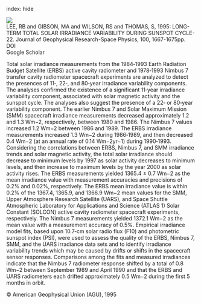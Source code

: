 index: hide

<div class="Citation">
    <div class="Citation-thumb CitationThumb-linked"  data-href="https://doi.org/10.1029/94ja02897">
      <img src="https://static.claimspace.cloud/climate-study-static/refs/thumbs/8/LEE_et_al_1995-thumb.png" />
    </div>

  <div class="Citation-body">
    <div class="Citation-text">LEE, RB and GIBSON, MA and WILSON, RS and THOMAS, S, 1995: LONG-TERM TOTAL SOLAR IRRADIANCE VARIABILITY DURING SUNSPOT CYCLE-22. <span class="Article-journal">Journal of Geophysical Research-Space Physics, </span><span class="Article-volume">100, </span>1667-1675pp.</div>
    <div class="Citation-links">
      <div class="CitationLink" data-href="https://doi.org/10.1029/94ja02897">
        <div class="CitationLink-icon CitationLink-Doi"></div>
        <div class="CitationLink-text">DOI</div>
      </div>
      <div class="CitationLink" data-href="https://scholar.google.com/scholar?q=10.1029/94ja02897">
        <div class="CitationLink-icon CitationLink-Scholar"></div>
        <div class="CitationLink-text">Google Scholar</div>
      </div>
    </div>
  </div>
</div>

Total solar irradiance measurements from the 1984‐1993 Earth Radiation Budget Satellite (ERBS) active cavity radiometer and 1978‐1993 Nimbus 7 transfer cavity radiometer spacecraft experiments are analyzed to detect the presences of 11‐, 22‐, and 80‐year irradiance variability components. The analyses confirmed the existence of a significant 11‐year irradiance variability component, associated with solar magnetic activity and the sunspot cycle. The analyses also suggest the presence of a 22‐ or 80‐year variability component. The earlier Nimbus 7 and Solar Maximum Mission (SMM) spacecraft irradiance measurements decreased approximately 1.2 and 1.3 Wm−2, respectively, between 1980 and 1986. The Nimbus 7 values increased 1.2 Wm−2 between 1986 and 1989. The ERBS irradiance measurements increased 1.3 Wm−2 during 1986‐1989, and then decreased 0.4 Wm−2 (at an annual rate of 0.14 Wm−2yr−1) during 1990‐1993. Considering the correlations between ERBS, Nimbus 7, and SMM irradiance trends and solar magnetic activity, the total solar irradiance should decrease to minimum levels by 1997 as solar activity decreases to minimum levels, and then increase to maximum levels by the year 2000 as solar activity rises. The ERBS measurements yielded 1365.4 ± 0.7 Wm−2 as the mean irradiance value with measurement accuracies and precisions of 0.2% and 0.02%, respectively. The ERBS mean irradiance value is within 0.2% of the 1367.4, 1365.9, and 1366.9 Wm−2 mean values for the SMM, Upper Atmosphere Research Satellite (UARS), and Space Shuttle Atmospheric Laboratory for Applications and Science (ATLAS 1) Solar Constant (SOLCON) active cavity radiometer spacecraft experiments, respectively. The Nimbus 7 measurements yielded 1372.1 Wm−2 as the mean value with a measurement accuracy of 0.5%. Empirical irradiance model fits, based upon 10.7‐cm solar radio flux (F10) and photometric sunspot index (PSI), were used to assess the quality of the ERBS, Nimbus 7, SMM, and the UARS irradiance data sets and to identify irradiance variability trends which may be caused by drifts or shifts in the spacecraft sensor responses. Comparisons among the fits and measured irradiances indicate that the Nimbus 7 radiometer response shifted by a total of 0.8 Wm−2 between September 1989 and April 1990 and that the ERBS and UARS radiometers each drifted approximately 0.5 Wm−2 during the first 5 months in orbit.

<div class="Citation-copy">
&copy; American Geophysical Union (AGU), 1995
</div>